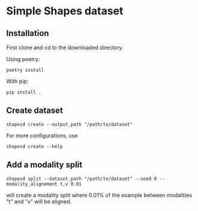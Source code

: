 # Simple Shapes dataset

## Installation
First clone and cd to the downloaded directory.

Using poetry:

```
poetry install
```

With pip:
```
pip install .
```

## Create dataset
```
shapesd create --output_path "/path/to/dataset"
```

For more configurations, use
```
shapesd create --help
```

## Add a modality split
```
shapesd split --dataset_path "/path/to/dataset" --seed 0 --modality_alignement t,v 0.01
```
will create a modality split where 0.01% of the example between modalities "t" and "v" will
be aligned.
